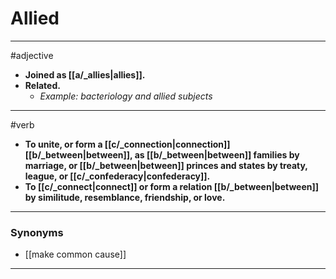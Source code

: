 # Allied
---
#adjective
- **Joined as [[a/_allies|allies]].**
- **Related.**
	- _Example: bacteriology and allied subjects_
---
#verb
- **To unite, or form a [[c/_connection|connection]] [[b/_between|between]], as [[b/_between|between]] families by marriage, or [[b/_between|between]] princes and states by treaty, league, or [[c/_confederacy|confederacy]].**
- **To [[c/_connect|connect]] or form a relation [[b/_between|between]] by similitude, resemblance, friendship, or love.**
---
### Synonyms
- [[make common cause]]
---
